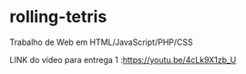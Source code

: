 # rolling-tetris
Trabalho de Web em HTML/JavaScript/PHP/CSS

LINK do vídeo para entrega 1 :https://youtu.be/4cLk9X1zb_U
